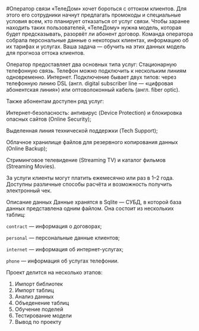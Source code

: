 #Оператор связи «ТелеДом» хочет бороться с оттоком клиентов. Для этого его сотрудники начнут предлагать промокоды и специальные условия всем, кто планирует отказаться от услуг связи. Чтобы заранее находить таких пользователей, «ТелеДому» нужна модель, которая будет предсказывать, разорвёт ли абонент договор. Команда оператора собрала персональные данные о некоторых клиентах, информацию об их тарифах и услугах. Ваша задача — обучить на этих данных модель для прогноза оттока клиентов.

Оператор предоставляет два основных типа услуг:
Стационарную телефонную связь. Телефон можно подключить к нескольким линиям одновременно.
Интернет. Подключение бывает двух типов: через телефонную линию DSL (англ. digital subscriber line — «цифровая абонентская линия») или оптоволоконный кабель (англ. fiber optic).

Также абонентам доступен ряд услуг:

Интернет-безопасность: антивирус (Device Protection) и блокировка опасных сайтов (Online Security);

Выделенная линия технической поддержки (Tech Support);

Облачное хранилище файлов для резервного копирования данных (Online Backup);

Стриминговое телевидение (Streaming TV) и каталог фильмов (Streaming Movies).

За услуги клиенты могут платить ежемесячно или раз в 1–2 года. Доступны различные способы расчёта и возможность получить электронный чек.

Описание данных
Данные хранятся в Sqlite  — СУБД, в которой база данных представлена одним файлом. Она состоит из нескольких таблиц:

`contract` — информация о договорах;

`personal` — персональные данные клиентов;

`internet` — информация об интернет-услугах;

`phone` — информация об услугах телефонии.


Проект делится на несколько этапов:

1. Импорт библиотек
2. Импорт таблиц
3. Анализ данных
4. Объеденение таблиц
5. Обучение поделей
6. Тестирование модели
7. Вывод по проекту

